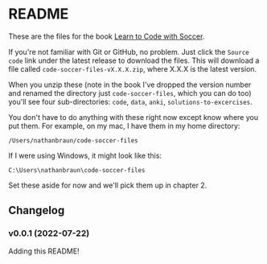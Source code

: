# README
These are the files for the book [Learn to Code with Soccer](https://codewithsoccer.com).

If you're not familiar with Git or GitHub, no problem. Just click the `Source
code` link under the latest release to download the files.  This will download
a file called `code-soccer-files-vX.X.X.zip`, where X.X.X is the latest
version.

When you unzip these (note in the book I've dropped the version number and
renamed the directory just `code-soccer-files`, which you can do too)
you'll see four sub-directories: `code`, `data`, `anki`,
`solutions-to-excercises`.

You don't have to do anything with these right now except know where you put
them. For example, on my mac, I have them in my home directory:

`/Users/nathanbraun/code-soccer-files`

If I were using Windows, it might look like this:

`C:\Users\nathanbraun\code-soccer-files`

Set these aside for now and we'll pick them up in chapter 2.

## Changelog
### v0.0.1 (2022-07-22)
Adding this README!
